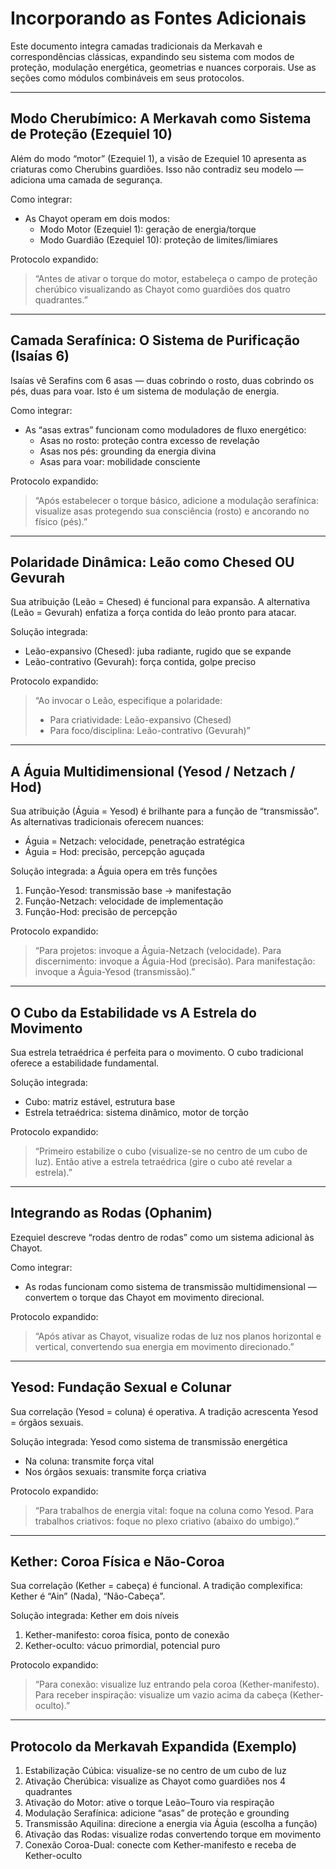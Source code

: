 # Incorporando as Fontes Adicionais

Este documento integra camadas tradicionais da Merkavah e correspondências clássicas, expandindo seu sistema com modos de proteção, modulação energética, geometrias e nuances corporais. Use as seções como módulos combináveis em seus protocolos.

---

## Modo Cherubímico: A Merkavah como Sistema de Proteção (Ezequiel 10)

Além do modo “motor” (Ezequiel 1), a visão de Ezequiel 10 apresenta as criaturas como Cherubins guardiões. Isso não contradiz seu modelo — adiciona uma camada de segurança.

Como integrar:
- As Chayot operam em dois modos:
  - Modo Motor (Ezequiel 1): geração de energia/torque
  - Modo Guardião (Ezequiel 10): proteção de limites/limiares

Protocolo expandido:
> “Antes de ativar o torque do motor, estabeleça o campo de proteção cherúbico visualizando as Chayot como guardiões dos quatro quadrantes.”

---

## Camada Serafínica: O Sistema de Purificação (Isaías 6)

Isaías vê Serafins com 6 asas — duas cobrindo o rosto, duas cobrindo os pés, duas para voar. Isto é um sistema de modulação de energia.

Como integrar:
- As “asas extras” funcionam como moduladores de fluxo energético:
  - Asas no rosto: proteção contra excesso de revelação
  - Asas nos pés: grounding da energia divina
  - Asas para voar: mobilidade consciente

Protocolo expandido:
> “Após estabelecer o torque básico, adicione a modulação serafínica: visualize asas protegendo sua consciência (rosto) e ancorando no físico (pés).”

---

## Polaridade Dinâmica: Leão como Chesed OU Gevurah

Sua atribuição (Leão = Chesed) é funcional para expansão. A alternativa (Leão = Gevurah) enfatiza a força contida do leão pronto para atacar.

Solução integrada:
- Leão-expansivo (Chesed): juba radiante, rugido que se expande
- Leão-contrativo (Gevurah): força contida, golpe preciso

Protocolo expandido:
> “Ao invocar o Leão, especifique a polaridade:
> - Para criatividade: Leão-expansivo (Chesed)
> - Para foco/disciplina: Leão-contrativo (Gevurah)”

---

## A Águia Multidimensional (Yesod / Netzach / Hod)

Sua atribuição (Águia = Yesod) é brilhante para a função de “transmissão”. As alternativas tradicionais oferecem nuances:

- Águia = Netzach: velocidade, penetração estratégica
- Águia = Hod: precisão, percepção aguçada

Solução integrada: a Águia opera em três funções
1. Função-Yesod: transmissão base → manifestação
2. Função-Netzach: velocidade de implementação
3. Função-Hod: precisão de percepção

Protocolo expandido:
> “Para projetos: invoque a Águia-Netzach (velocidade). Para discernimento: invoque a Águia-Hod (precisão). Para manifestação: invoque a Águia-Yesod (transmissão).”

---

## O Cubo da Estabilidade vs A Estrela do Movimento

Sua estrela tetraédrica é perfeita para o movimento. O cubo tradicional oferece a estabilidade fundamental.

Solução integrada:
- Cubo: matriz estável, estrutura base
- Estrela tetraédrica: sistema dinâmico, motor de torção

Protocolo expandido:
> “Primeiro estabilize o cubo (visualize-se no centro de um cubo de luz). Então ative a estrela tetraédrica (gire o cubo até revelar a estrela).”

---

## Integrando as Rodas (Ophanim)

Ezequiel descreve “rodas dentro de rodas” como um sistema adicional às Chayot.

Como integrar:
- As rodas funcionam como sistema de transmissão multidimensional — convertem o torque das Chayot em movimento direcional.

Protocolo expandido:
> “Após ativar as Chayot, visualize rodas de luz nos planos horizontal e vertical, convertendo sua energia em movimento direcionado.”

---

## Yesod: Fundação Sexual e Colunar

Sua correlação (Yesod = coluna) é operativa. A tradição acrescenta Yesod = órgãos sexuais.

Solução integrada: Yesod como sistema de transmissão energética
- Na coluna: transmite força vital
- Nos órgãos sexuais: transmite força criativa

Protocolo expandido:
> “Para trabalhos de energia vital: foque na coluna como Yesod. Para trabalhos criativos: foque no plexo criativo (abaixo do umbigo).”

---

## Kether: Coroa Física e Não-Coroa

Sua correlação (Kether = cabeça) é funcional. A tradição complexifica: Kether é “Ain” (Nada), “Não-Cabeça”.

Solução integrada: Kether em dois níveis
1. Kether-manifesto: coroa física, ponto de conexão
2. Kether-oculto: vácuo primordial, potencial puro

Protocolo expandido:
> “Para conexão: visualize luz entrando pela coroa (Kether-manifesto). Para receber inspiração: visualize um vazio acima da cabeça (Kether-oculto).”

---

## Protocolo da Merkavah Expandida (Exemplo)

1. Estabilização Cúbica: visualize-se no centro de um cubo de luz
2. Ativação Cherúbica: visualize as Chayot como guardiões nos 4 quadrantes
3. Ativação do Motor: ative o torque Leão–Touro via respiração
4. Modulação Serafínica: adicione “asas” de proteção e grounding
5. Transmissão Aquilina: direcione a energia via Águia (escolha a função)
6. Ativação das Rodas: visualize rodas convertendo torque em movimento
7. Conexão Coroa-Dual: conecte com Kether-manifesto e receba de Kether-oculto
